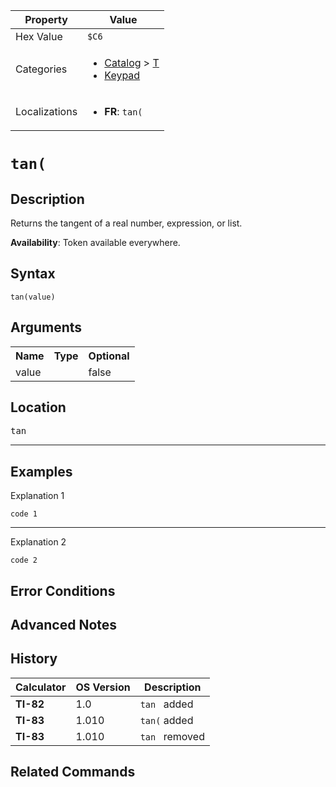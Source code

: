 | Property      | Value |
|---------------|-------|
| Hex Value     | `$C6`|
| Categories    | <ul><li>[Catalog](<../categories/Catalog.md>) > [T](<../categories/Catalog.md#T>)</li><li>[Keypad](<../categories/Keypad.md>)</li></ul> |
| Localizations | <ul><li><b>FR</b>: `tan(`</li></ul> |

# `tan(`

## Description
Returns the tangent of a real number, expression, or list.


<b>Availability</b>: Token available everywhere.

## Syntax
`tan(value)`

## Arguments
<table>
<tr><th>Name</th><th>Type</th><th>Optional</th></tr>

<tr><td>value</td><td></td><td>false</td></tr>

</table>

## Location
<kbd>tan</kbd>
<hr>

## Examples

Explanation 1
```ti-basic
code 1
```
---
Explanation 2
```ti-basic
code 2
```

## Error Conditions


## Advanced Notes


## History
| Calculator | OS Version | Description |
|------------|------------|-------------|
| <b>TI-82</b> | 1.0 | `tan ` added
| <b>TI-83</b> | 1.010 | `tan(` added
| <b>TI-83</b> | 1.010 | `tan ` removed

## Related Commands

    